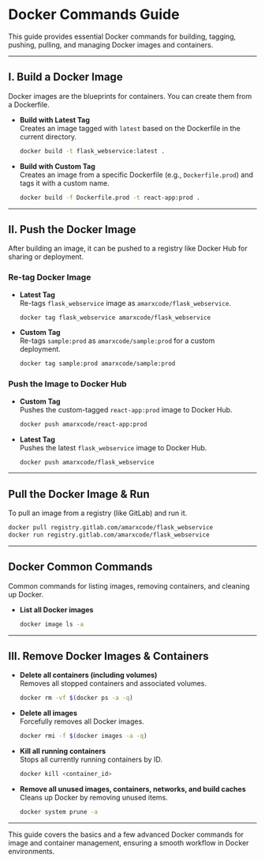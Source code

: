 
# Docker Commands Guide

This guide provides essential Docker commands for building, tagging, pushing, pulling, and managing Docker images and containers. 

---

## I. Build a Docker Image

Docker images are the blueprints for containers. You can create them from a Dockerfile.

- **Build with Latest Tag**  
  Creates an image tagged with `latest` based on the Dockerfile in the current directory.
  ```bash
  docker build -t flask_webservice:latest .
  ```

- **Build with Custom Tag**  
  Creates an image from a specific Dockerfile (e.g., `Dockerfile.prod`) and tags it with a custom name.
  ```bash
  docker build -f Dockerfile.prod -t react-app:prod .
  ```

---

## II. Push the Docker Image

After building an image, it can be pushed to a registry like Docker Hub for sharing or deployment.

### Re-tag Docker Image

- **Latest Tag**  
  Re-tags `flask_webservice` image as `amarxcode/flask_webservice`.
  ```bash
  docker tag flask_webservice amarxcode/flask_webservice
  ```

- **Custom Tag**  
  Re-tags `sample:prod` as `amarxcode/sample:prod` for a custom deployment.
  ```bash
  docker tag sample:prod amarxcode/sample:prod
  ```

### Push the Image to Docker Hub

- **Custom Tag**  
  Pushes the custom-tagged `react-app:prod` image to Docker Hub.
  ```bash
  docker push amarxcode/react-app:prod
  ```

- **Latest Tag**  
  Pushes the latest `flask_webservice` image to Docker Hub.
  ```bash
  docker push amarxcode/flask_webservice
  ```

---

## Pull the Docker Image & Run

To pull an image from a registry (like GitLab) and run it.

```bash
docker pull registry.gitlab.com/amarxcode/flask_webservice
docker run registry.gitlab.com/amarxcode/flask_webservice
```

---

## Docker Common Commands

Common commands for listing images, removing containers, and cleaning up Docker.

- **List all Docker images**  
  ```bash
  docker image ls -a
  ```

---

## III. Remove Docker Images & Containers

- **Delete all containers (including volumes)**  
  Removes all stopped containers and associated volumes.
  ```bash
  docker rm -vf $(docker ps -a -q)
  ```

- **Delete all images**  
  Forcefully removes all Docker images.
  ```bash
  docker rmi -f $(docker images -a -q)
  ```

- **Kill all running containers**  
  Stops all currently running containers by ID.
  ```bash
  docker kill <container_id>
  ```

- **Remove all unused images, containers, networks, and build caches**  
  Cleans up Docker by removing unused items.
  ```bash
  docker system prune -a
  ```

--- 

This guide covers the basics and a few advanced Docker commands for image and container management, ensuring a smooth workflow in Docker environments.
